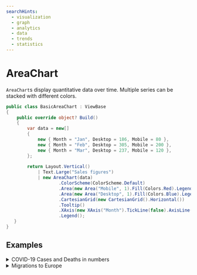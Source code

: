 ```yaml
---
searchHints:
  - visualization
  - graph
  - analytics
  - data
  - trends
  - statistics
---
```


# AreaChart

`AreaChart`s display quantitative data over time. Multiple series can be stacked
with different colors.

```csharp demo-below
public class BasicAreaChart : ViewBase 
{   
    public override object? Build()
    {    
        var data = new[]
        {
            new { Month = "Jan", Desktop = 186, Mobile = 80 },
            new { Month = "Feb", Desktop = 305, Mobile = 200 },
            new { Month = "Mar", Desktop = 237, Mobile = 120 },
        };
    
        return Layout.Vertical()
            | Text.Large("Sales figures")
            | new AreaChart(data)
                    .ColorScheme(ColorScheme.Default)
                    .Area(new Area("Mobile", 1).Fill(Colors.Red).LegendType(LegendTypes.Square))
                    .Area(new Area("Desktop", 1).Fill(Colors.Blue).LegendType(LegendTypes.Square))
                    .CartesianGrid(new CartesianGrid().Horizontal())
                    .Tooltip()
                    .XAxis(new XAxis("Month").TickLine(false).AxisLine(false))
                    .Legend();
   }
}
```

<WidgetDocs Type="Ivy.AreaChart" ExtensionTypes="Ivy.AreaChartExtensions" SourceUrl="https://github.com/Ivy-Interactive/Ivy-Framework/blob/main/Ivy/Widgets/Charts/AreaChart.cs"/>

## Examples

<Details>
<Summary>
COVID-19 Cases and Deaths in numbers
</Summary>
<Body>

```csharp demo-below
    
public class Covid19Demo : ViewBase
{
    public override object? Build()
    {
        var data = new[] {
                new { Month = "Jan", Cases = 45680, Deaths = 1250 },
                new { Month = "Feb", Cases = 38420, Deaths = 980 },
                new { Month = "Mar", Cases = 42150, Deaths = 1100 },
                new { Month = "Apr", Cases = 28900, Deaths = 750 },
                new { Month = "May", Cases = 31200, Deaths = 820 },
                new { Month = "Jun", Cases = 35800, Deaths = 890 },
                new { Month = "Jul", Cases = 58200, Deaths = 1420 },
                new { Month = "Aug", Cases = 71500, Deaths = 1680 },
                new { Month = "Sep", Cases = 52300, Deaths = 1350 },
                new { Month = "Oct", Cases = 39600, Deaths = 1020 },
                new { Month = "Nov", Cases = 48700, Deaths = 1180 },
                new { Month = "Dec", Cases = 62800, Deaths = 1450 }
        };

        return new Card().Title("COVID-19 cases")
            | data.ToAreaChart()
                .Dimension("Month", e => e.Month)
                .Measure("Cases", e => e.Sum(f => f.Cases))
                .Measure("Deaths", e => e.Sum(f => f.Deaths))
        ;
    }
}
```

</Body>
</Details>

<Details>
<Summary>
Migrations to Europe
</Summary>
<Body>
In the previous example, solid colors have been used. However, the colors can be transparent
and the opacity can be controlled using the function `FillOpacity`. In the following example
`Fill` (Used to fill an area with a color) and `FillOpacity` are used to show area charts
that obviously fall behind other ones to show that they are indeed present.

```csharp demo-below
public class ImmigrationToEurope : ViewBase
{
    public override object? Build()
    {
        var data = new[] {
            new { Month = "Jan", Ukraine = 32000, MiddleEast = 18500, Africa = 28000, Asia = 22000, Americas = 8500 },
            new { Month = "Feb", Ukraine = 28000, MiddleEast = 16200, Africa = 24500, Asia = 19800, Americas = 7200 },
            new { Month = "Mar", Ukraine = 35000, MiddleEast = 21000, Africa = 31000, Asia = 26500, Americas = 9800 },
            new { Month = "Apr", Ukraine = 29000, MiddleEast = 19800, Africa = 33500, Asia = 24200, Americas = 8900 },
            new { Month = "May", Ukraine = 31500, MiddleEast = 22500, Africa = 38000, Asia = 28000, Americas = 10200 },
            new { Month = "Jun", Ukraine = 26000, MiddleEast = 25000, Africa = 42000, Asia = 31500, Americas = 11800 },
            new { Month = "Jul", Ukraine = 23000, MiddleEast = 28500, Africa = 48000, Asia = 35000, Americas = 13200 },
            new { Month = "Aug", Ukraine = 21000, MiddleEast = 31000, Africa = 52000, Asia = 38500, Americas = 14500 },
            new { Month = "Sep", Ukraine = 25000, MiddleEast = 27500, Africa = 45000, Asia = 33000, Americas = 12800 },
            new { Month = "Oct", Ukraine = 30000, MiddleEast = 24000, Africa = 38500, Asia = 29000, Americas = 11200 },
            new { Month = "Nov", Ukraine = 28500, MiddleEast = 20500, Africa = 32000, Asia = 25500, Americas = 9800 },
            new { Month = "Dec", Ukraine = 26000, MiddleEast = 18000, Africa = 28500, Asia = 23000, Americas = 8900 }
        };
        return new Card().Title("Immigration to Europe")
            | new AreaChart(data, new Area("Ukraine")
                        .LegendType(LegendTypes.Square)
                        .Fill(Colors.Sky)
                        .FillOpacity(0.55)
                        .Animated())
                    .Area(new Area("MiddleEast")
                          .Name("Middle East")
                         .LegendType(LegendTypes.Square)
                         .Fill(Colors.Amber)
                         .FillOpacity(0.55))
                    .Area(new Area("Africa")
                        .LegendType(LegendTypes.Square)
                        .Fill(Colors.Orange)
                        .FillOpacity(0.55))
                    .Area(new Area("Asia")
                        .LegendType(LegendTypes.Square)
                        .Fill(Colors.Teal)
                        .FillOpacity(0.55))
                    .Area(new Area("Americas")
                        .LegendType(LegendTypes.Square)
                        .Fill(Colors.Rose)
                        .FillOpacity(0.55))   
                    .XAxis(new XAxis("Month").TickLine(false).AxisLine(false))
                    .Tooltip()
                    .Legend();        
    }
}
```

</Body>
</Details>
